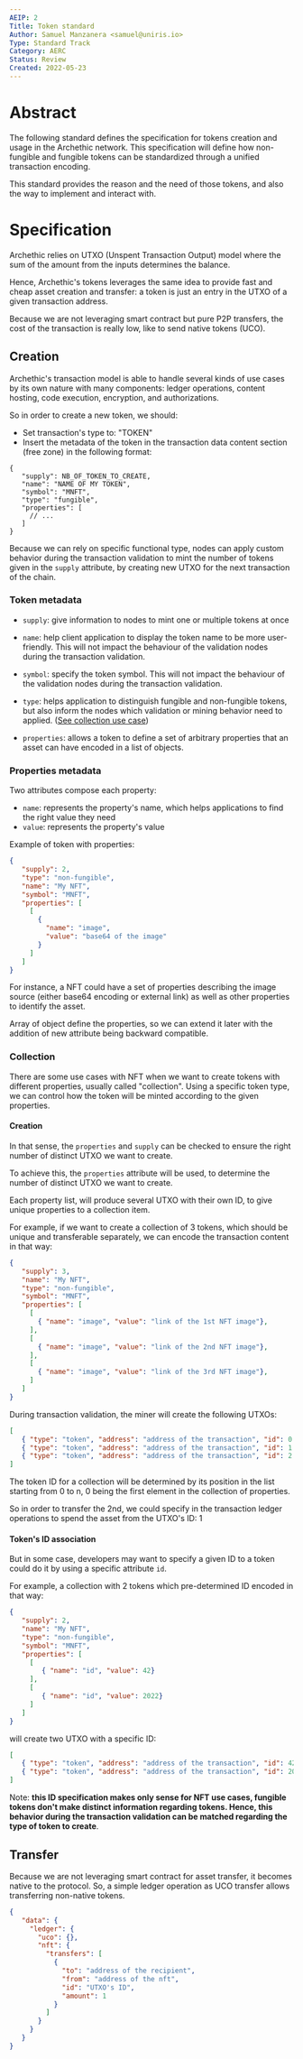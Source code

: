 ```yaml
---
AEIP: 2
Title: Token standard
Author: Samuel Manzanera <samuel@uniris.io>
Type: Standard Track
Category: AERC
Status: Review
Created: 2022-05-23
---
```


# Abstract

The following standard defines the specification for tokens creation and usage in the Archethic network. 
This specification will define how non-fungible and fungible tokens can be standardized through a unified transaction encoding.

This standard provides the reason and the need of those tokens, and also the way to implement and interact with.

# Specification

Archethic relies on UTXO (Unspent Transaction Output) model where the sum of the amount from the inputs determines the balance.

Hence, Archethic's tokens leverages the same idea to provide fast and cheap asset creation and transfer: a token is just an entry in the UTXO of a given transaction address.

Because we are not leveraging smart contract but pure P2P transfers, the cost of the transaction is really low, like to send native tokens (UCO).

## Creation

Archethic's transaction model is able to handle several kinds of use cases by its own nature with many components: ledger operations, content hosting, code execution, encryption, and authorizations.

So in order to create a new token, we should:
- Set transaction's type to: "TOKEN"
- Insert the metadata of the token in the transaction data content section (free zone) in the following format:
```jsonc
{
   "supply": NB_OF_TOKEN_TO_CREATE,
   "name": "NAME OF MY TOKEN",
   "symbol": "MNFT",
   "type": "fungible",
   "properties": [
     // ...
   ]
}
```

Because we can rely on specific functional type, nodes can apply custom behavior during the transaction validation to mint the number of tokens given in the `supply` attribute, by creating new UTXO for the next transaction of the chain. 

### Token metadata

- `supply`: give information to nodes to mint one or multiple tokens at once

- `name`: help client application to display the token name to be more user-friendly.
This will not impact the behaviour of the validation nodes during the transaction validation.

- `symbol`: specify the token symbol. This will not impact the behaviour of the validation nodes during the transaction validation.

- `type`: helps application to distinguish fungible and non-fungible tokens, but also inform the nodes which validation or mining behavior need to applied. ([See collection use case](#collection))  

- `properties`: allows a token to define a set of arbitrary properties that an asset can have encoded in a list of objects.

### Properties metadata

Two attributes compose each property:
  - `name`: represents the property's name, which helps applications to find the right value they need
  - `value`: represents the property's value

Example of token with properties:
```json
{
   "supply": 2,
   "type": "non-fungible",
   "name": "My NFT",
   "symbol": "MNFT",
   "properties": [
     [
       {
         "name": "image",
         "value": "base64 of the image"
       }
     ]
   ]
}
```

For instance, a NFT could have a set of properties describing the image source (either base64 encoding or external link) as well as other properties to identify the asset.


Array of object define the properties, so we can extend it later with the addition of new attribute being backward compatible.

### Collection

There are some use cases with NFT when we want to create tokens with different properties, usually called "collection".
Using a specific token type, we can control how the token will be minted according to the given properties.

#### Creation

In that sense, the `properties` and `supply` can be checked to ensure the right number of distinct UTXO we want to create.

To achieve this, the `properties` attribute will be used, to determine the number of distinct UTXO we want to create.

Each property list, will produce several UTXO with their own ID, to give unique properties to a collection item.

For example, if we want to create a collection of 3 tokens, which should be unique and transferable separately, we can encode the transaction content in that way:
```json
{
   "supply": 3,
   "name": "My NFT",
   "type": "non-fungible",
   "symbol": "MNFT",
   "properties": [
     [
       { "name": "image", "value": "link of the 1st NFT image"},
     ],
     [
       { "name": "image", "value": "link of the 2nd NFT image"},
     ],
     [
       { "name": "image", "value": "link of the 3rd NFT image"},
     ]
   ]
} 
```

During transaction validation, the miner will create the following UTXOs:
```json
[
   { "type": "token", "address": "address of the transaction", "id": 0 }
   { "type": "token", "address": "address of the transaction", "id": 1 }
   { "type": "token", "address": "address of the transaction", "id": 2 }
]
```

The token ID for a collection will be determined by its position in the list starting from 0 to n, 0 being the first element in the collection of properties.

So in order to transfer the 2nd, we could specify in the transaction ledger operations to spend the asset from the UTXO's ID: 1

#### Token's ID association

But in some case, developers may want to specify a given ID to a token could do it by using a specific attribute `id`.

For example, a collection with 2 tokens which pre-determined ID encoded in that way:
```json
{
   "supply": 2,
   "name": "My NFT",
   "type": "non-fungible",
   "symbol": "MNFT",
   "properties": [
     [
        { "name": "id", "value": 42}
     ],
     [
        { "name": "id", "value": 2022}
     ]
   ]
}
```

will create two UTXO with a specific ID:
```json
[
   { "type": "token", "address": "address of the transaction", "id": 42 }
   { "type": "token", "address": "address of the transaction", "id": 2022 }
]
```

Note: **this ID specification makes only sense for NFT use cases, fungible tokens don't make distinct information regarding tokens. Hence, this behavior during the transaction validation can be matched regarding the type of token to create**. 


## Transfer

Because we are not leveraging smart contract for asset transfer, it becomes native to the protocol.
So, a simple ledger operation as UCO transfer allows transferring non-native tokens.

```json
{
   "data": {
     "ledger": {
       "uco": {},
       "nft": {
         "transfers": [
           { 
             "to": "address of the recipient", 
             "from": "address of the nft", 
             "id": "UTXO's ID", 
             "amount": 1
           }
         ]
       }
     }
   }  
}
```
